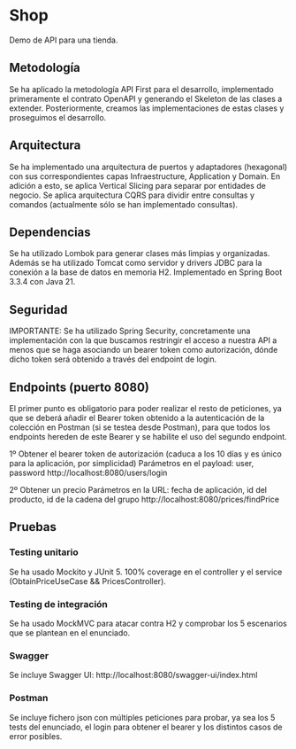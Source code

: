 # Shop
Demo de API para una tienda.

## Metodología
Se ha aplicado la metodología API First para el desarrollo, implementado primeramente el contrato OpenAPI y generando el Skeleton de las clases a extender.
Posteriormente, creamos las implementaciones de estas clases y proseguimos el desarrollo.

## Arquitectura
Se ha implementado una arquitectura de puertos y adaptadores (hexagonal) con sus correspondientes capas Infraestructure, Application y Domain.
En adición a esto, se aplica Vertical Slicing para separar por entidades de negocio.
Se aplica arquitectura CQRS para dividir entre consultas y comandos (actualmente sólo se han implementado consultas).

## Dependencias
Se ha utilizado Lombok para generar clases más limpias y organizadas.
Además se ha utilizado Tomcat como servidor y drivers JDBC para la conexión a la base de datos en memoria H2.
Implementado en Spring Boot 3.3.4 con Java 21.

## Seguridad
IMPORTANTE:
Se ha utilizado Spring Security, concretamente una implementación con la que buscamos restringir el acceso a nuestra API a menos que se haga asociando un bearer token como autorización, dónde dicho token será obtenido a través del endpoint de login.

## Endpoints (puerto 8080)
El primer punto es obligatorio para poder realizar el resto de peticiones, ya que se deberá añadir el Bearer token obtenido a la autenticación de la colección en Postman (si se testea desde Postman), para que todos los endpoints hereden de este Bearer y se habilite el uso del segundo endpoint.

1º Obtener el bearer token de autorización (caduca a los 10 días y es único para la aplicación, por simplicidad)
	Parámetros en el payload: user, password
http://localhost:8080/users/login

2º Obtener un precio
	Parámetros en la URL: fecha de aplicación, id del producto, id de la cadena del grupo
http://localhost:8080/prices/findPrice



## Pruebas

### Testing unitario
Se ha usado Mockito y JUnit 5.
100% coverage en el controller y el service (ObtainPriceUseCase && PricesController).

### Testing de integración
Se ha usado MockMVC para atacar contra H2 y comprobar los 5 escenarios que se plantean en el enunciado.

### Swagger
Se incluye Swagger UI:
http://localhost:8080/swagger-ui/index.html

### Postman
Se incluye fichero json con múltiples peticiones para probar, ya sea los 5 tests del enunciado, el login para obtener el bearer y los distintos casos de error posibles.